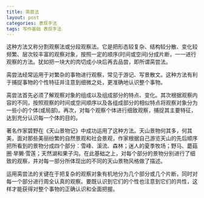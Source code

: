 ```yaml
---
title: 脔尝法
layout: post
categories: 表现手法
tags: 写作基础 表现手法
---
```


这种方法又称分割观察法或分段观察法。它是把形态较复杂、结构较分散、变化较频繁、层次较丰富的观察对象，按照一定的顺序(时间或空间)分成片断，一一进行观察的方法。犹如把一块大的肉切成小块后再去品尝，即所谓脔尝法。

脔尝法经常运用于对繁杂的事物进行观察，常见于游记、写景散文。这种方法有利于捕捉事物的个性特征并注意到细微之处，更准确地认识整个事物。

脔尝法首先必须了解观察对象的组成以及组成部分的特点、变化。其次根据观察内容的不同，按照观察的时间或空间顺序以及各组成部分的相似特点将观察对象分为一些小的个体(或局部)。再次，对每个观察个体进行细致观察，捕捉其主要特征，达到充分认识每一个体的目的。

著名作家碧野在《天山景物记》中成功运用了这种方法。天山景物何其多，何其美，面对那些美丽纷繁的自然景观和社会景观，作家根据自己游览天山的先后顺序把所看到的景物分成四个部分：雪峰、溪流、森林；迷人的夏季牧场；野马、蘑菇圈·旱獭·雪莲；天然湖和果子沟。在此基础之上，对每个部分的景物分别进行了细致的观察，并对每一部分所体现出的不同的天山景物风格做了描述。

运用脔尝法的关键在于把复杂的观察对象有机地分为几个部分或几个片断，同时对每一个部分进行周全认真的观察。要既认识到它们的个性也注意到它们的共性，这样才能获得对整个事物的正确认识和全面把握。 